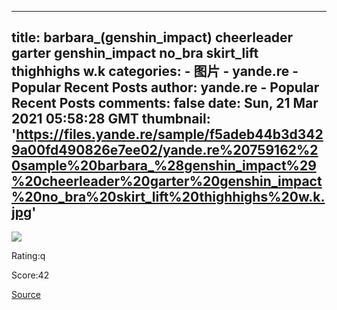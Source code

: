 
---
title: barbara_(genshin_impact) cheerleader garter genshin_impact no_bra skirt_lift thighhighs w.k
categories: 
    - 图片
    - yande.re - Popular Recent Posts
author: yande.re - Popular Recent Posts
comments: false
date: Sun, 21 Mar 2021 05:58:28 GMT
thumbnail: 'https://files.yande.re/sample/f5adeb44b3d3429a00fd490826e7ee02/yande.re%20759162%20sample%20barbara_%28genshin_impact%29%20cheerleader%20garter%20genshin_impact%20no_bra%20skirt_lift%20thighhighs%20w.k.jpg'
---

<div>   
<img src="https://files.yande.re/sample/f5adeb44b3d3429a00fd490826e7ee02/yande.re%20759162%20sample%20barbara_%28genshin_impact%29%20cheerleader%20garter%20genshin_impact%20no_bra%20skirt_lift%20thighhighs%20w.k.jpg" referrerpolicy="no-referrer"><p>Rating:q</p> <p>Score:42</p><a href="https://twitter.com/Wak__kun/status/1373487398282092546">Source</a>  
</div>
            